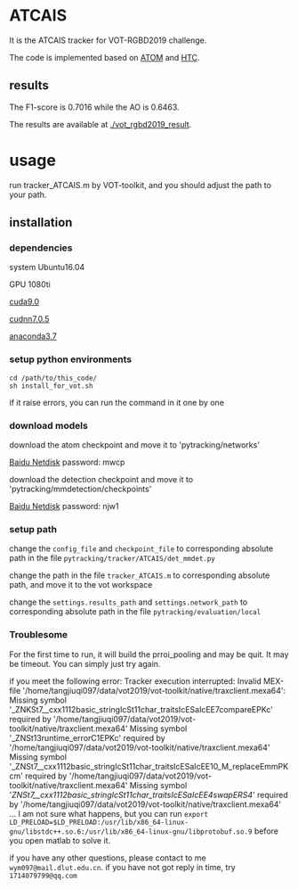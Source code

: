 

# ATCAIS

It is the ATCAIS tracker for VOT-RGBD2019 challenge.


The code is implemented based on 
[ATOM](https://github.com/visionml/pytracking) 
and [HTC](https://github.com/open-mmlab/mmdetection).

## results

The F1-score is 0.7016 while the AO is 0.6463. 

The results are available at [./vot_rgbd2019_result](https://github.com/tangjiuqi097/ATCAIS/tree/master/vot_rgbd2019_result).

# usage

run tracker_ATCAIS.m by VOT-toolkit, and you should adjust the path to your path.

## installation

### dependencies

system Ubuntu16.04

GPU 1080ti

[cuda9.0](https://developer.nvidia.com/cuda-90-download-archive?target_os=Linux&target_arch=x86_64&target_distro=Ubuntu&target_version=1604&target_type=deblocal)

[cudnn7.0.5](https://developer.nvidia.com/rdp/cudnn-archive#a-collapse705-9)

[anaconda3.7](https://www.anaconda.com/distribution/#download-section)


### setup python environments

    cd /path/to/this_code/
    sh install_for_vot.sh
if it raise errors, you can run the command in it one by one


### download models


download the atom checkpoint and move it to 
'pytracking/networks'

[Baidu Netdisk](https://pan.baidu.com/s/1zbrtuX6X2rRJ5eCEFj-OCA) 
password: mwcp


download the detection checkpoint and move it to 
'pytracking/mmdetection/checkpoints'

[Baidu Netdisk](https://pan.baidu.com/s/1YYJ0I4UECRnYf95A2nHUSw)
password:  njw1 


### setup path

change the `config_file` and `checkpoint_file` to corresponding absolute path in the file 
`pytracking/tracker/ATCAIS/det_mmdet.py`

change the path in the file `tracker_ATCAIS.m` to corresponding absolute path, and move it to the vot workspace

change the `settings.results_path` and `settings.network_path` to corresponding absolute path in the file `pytracking/evaluation/local`


### Troublesome

For the first time to run, it will build the prroi_pooling and may be quit.
It may be timeout.
You can simply just try again.


if you meet the following error:
Tracker execution interrupted: Invalid MEX-file '/home/tangjiuqi097/data/vot2019/vot-toolkit/native/traxclient.mexa64': 
Missing symbol '_ZNKSt7__cxx1112basic_stringIcSt11char_traitsIcESaIcEE7compareEPKc' required by '/home/tangjiuqi097/data/vot2019/vot-toolkit/native/traxclient.mexa64'
Missing symbol '_ZNSt13runtime_errorC1EPKc' required by '/home/tangjiuqi097/data/vot2019/vot-toolkit/native/traxclient.mexa64'
Missing symbol '_ZNSt7__cxx1112basic_stringIcSt11char_traitsIcESaIcEE10_M_replaceEmmPKcm' required by '/home/tangjiuqi097/data/vot2019/vot-toolkit/native/traxclient.mexa64'
Missing symbol '_ZNSt7__cxx1112basic_stringIcSt11char_traitsIcESaIcEE4swapERS4_' required by '/home/tangjiuqi097/data/vot2019/vot-toolkit/native/traxclient.mexa64'
...
I am not sure what happens, but you can run `export LD_PRELOAD=$LD_PRELOAD:/usr/lib/x86_64-linux-gnu/libstdc++.so.6:/usr/lib/x86_64-linux-gnu/libprotobuf.so.9` before you open matlab to solve it.


if you have any other questions, please contact to me
`wym097@mail.dlut.edu.cn`.
if you have not got reply in time, try
`1714079799@qq.com`





